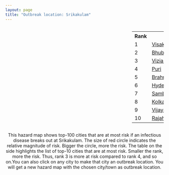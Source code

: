 ```yaml
---
layout: page
title: "Outbreak location: Srikakulam"
---
```

<div style="width: 100%; overflow: auto;">
<div style="width: 75%; float: left;">
<div id="mapid">
<script src="https://buda-magenta.github.io/hazard_map/load_map.js"></script>

<script>
var marker_outbreak = L.marker([18.320022, 83.916077],{"autoPan": true}).addTo(map); marker_outbreak.bindTooltip("Srikakulam").openTooltip();

var circle_1 = L.circle([17.723128, 83.301284], {"pane": "markerPane", "color": "red", "fill": true, "fillOpacity": 0.2, "fillRule": "evenodd", "lineCap": "round", "lineJoin": "round", "opacity": 1.0, "radius": 186716, "stroke": true, "weight": 3}).addTo(map);
circle_1.bindTooltip("Visakhapatnam<br>rank: 1<br>hazard index: 0.186717")
circle_1.bindPopup('<a href="https://buda-magenta.github.io/hazard_map/Visakhapatnam">Visakhapatnam</a>')

var circle_2 = L.circle([20.266777, 85.843559], {"pane": "markerPane", "color": "red", "fill": true, "fillOpacity": 0.2, "fillRule": "evenodd", "lineCap": "round", "lineJoin": "round", "opacity": 1.0, "radius": 56146, "stroke": true, "weight": 3}).addTo(map);
circle_2.bindTooltip("Bhubaneswar<br>rank: 2<br>hazard index: 0.056147")
circle_2.bindPopup('<a href="https://buda-magenta.github.io/hazard_map/Bhubaneswar">Bhubaneswar</a>')

var circle_3 = L.circle([18.112082, 83.405220], {"pane": "markerPane", "color": "red", "fill": true, "fillOpacity": 0.2, "fillRule": "evenodd", "lineCap": "round", "lineJoin": "round", "opacity": 1.0, "radius": 40264, "stroke": true, "weight": 3}).addTo(map);
circle_3.bindTooltip("Vizianagaram<br>rank: 3<br>hazard index: 0.040265")
circle_3.bindPopup('<a href="https://buda-magenta.github.io/hazard_map/Vizianagaram">Vizianagaram</a>')

var circle_4 = L.circle([19.807608, 85.825254], {"pane": "markerPane", "color": "red", "fill": true, "fillOpacity": 0.2, "fillRule": "evenodd", "lineCap": "round", "lineJoin": "round", "opacity": 1.0, "radius": 23108, "stroke": true, "weight": 3}).addTo(map);
circle_4.bindTooltip("Puri<br>rank: 4<br>hazard index: 0.023108")
circle_4.bindPopup('<a href="https://buda-magenta.github.io/hazard_map/Puri">Puri</a>')

var circle_5 = L.circle([19.309813, 84.797156], {"pane": "markerPane", "color": "red", "fill": true, "fillOpacity": 0.2, "fillRule": "evenodd", "lineCap": "round", "lineJoin": "round", "opacity": 1.0, "radius": 21580, "stroke": true, "weight": 3}).addTo(map);
circle_5.bindTooltip("Brahmapur<br>rank: 5<br>hazard index: 0.021581")
circle_5.bindPopup('<a href="https://buda-magenta.github.io/hazard_map/Brahmapur">Brahmapur</a>')

var circle_6 = L.circle([17.388786, 78.461065], {"pane": "markerPane", "color": "red", "fill": true, "fillOpacity": 0.2, "fillRule": "evenodd", "lineCap": "round", "lineJoin": "round", "opacity": 1.0, "radius": 8134, "stroke": true, "weight": 3}).addTo(map);
circle_6.bindTooltip("Hyderabad<br>rank: 6<br>hazard index: 0.008134")
circle_6.bindPopup('<a href="https://buda-magenta.github.io/hazard_map/Hyderabad">Hyderabad</a>')

var circle_7 = L.circle([21.400000, 83.883333], {"pane": "markerPane", "color": "red", "fill": true, "fillOpacity": 0.2, "fillRule": "evenodd", "lineCap": "round", "lineJoin": "round", "opacity": 1.0, "radius": 6945, "stroke": true, "weight": 3}).addTo(map);
circle_7.bindTooltip("Sambalpur<br>rank: 7<br>hazard index: 0.006946")
circle_7.bindPopup('<a href="https://buda-magenta.github.io/hazard_map/Sambalpur">Sambalpur</a>')

var circle_8 = L.circle([22.541418, 88.357691], {"pane": "markerPane", "color": "red", "fill": true, "fillOpacity": 0.2, "fillRule": "evenodd", "lineCap": "round", "lineJoin": "round", "opacity": 1.0, "radius": 5902, "stroke": true, "weight": 3}).addTo(map);
circle_8.bindTooltip("Kolkata<br>rank: 8<br>hazard index: 0.005903")
circle_8.bindPopup('<a href="https://buda-magenta.github.io/hazard_map/Kolkata">Kolkata</a>')

var circle_9 = L.circle([16.508759, 80.618510], {"pane": "markerPane", "color": "red", "fill": true, "fillOpacity": 0.2, "fillRule": "evenodd", "lineCap": "round", "lineJoin": "round", "opacity": 1.0, "radius": 5674, "stroke": true, "weight": 3}).addTo(map);
circle_9.bindTooltip("Vijayawada<br>rank: 9<br>hazard index: 0.005674")
circle_9.bindPopup('<a href="https://buda-magenta.github.io/hazard_map/Vijayawada">Vijayawada</a>')

var circle_10 = L.circle([17.005045, 81.780473], {"pane": "markerPane", "color": "red", "fill": true, "fillOpacity": 0.2, "fillRule": "evenodd", "lineCap": "round", "lineJoin": "round", "opacity": 1.0, "radius": 3848, "stroke": true, "weight": 3}).addTo(map);
circle_10.bindTooltip("Rajahmundry<br>rank: 10<br>hazard index: 0.003848")
circle_10.bindPopup('<a href="https://buda-magenta.github.io/hazard_map/Rajahmundry">Rajahmundry</a>')

var circle_11 = L.circle([19.087076, 82.023572], {"pane": "markerPane", "color": "red", "fill": true, "fillOpacity": 0.2, "fillRule": "evenodd", "lineCap": "round", "lineJoin": "round", "opacity": 1.0, "radius": 3841, "stroke": true, "weight": 3}).addTo(map);
circle_11.bindTooltip("Jagdalpur<br>rank: 11<br>hazard index: 0.003841")
circle_11.bindPopup('<a href="https://buda-magenta.github.io/hazard_map/Jagdalpur">Jagdalpur</a>')

var circle_12 = L.circle([21.237947, 81.633683], {"pane": "markerPane", "color": "red", "fill": true, "fillOpacity": 0.2, "fillRule": "evenodd", "lineCap": "round", "lineJoin": "round", "opacity": 1.0, "radius": 3484, "stroke": true, "weight": 3}).addTo(map);
circle_12.bindTooltip("Raipur<br>rank: 12<br>hazard index: 0.003485")
circle_12.bindPopup('<a href="https://buda-magenta.github.io/hazard_map/Raipur">Raipur</a>')

var circle_13 = L.circle([21.934900, 86.732400], {"pane": "markerPane", "color": "red", "fill": true, "fillOpacity": 0.2, "fillRule": "evenodd", "lineCap": "round", "lineJoin": "round", "opacity": 1.0, "radius": 3372, "stroke": true, "weight": 3}).addTo(map);
circle_13.bindTooltip("Baripada<br>rank: 13<br>hazard index: 0.003373")
circle_13.bindPopup('<a href="https://buda-magenta.github.io/hazard_map/Baripada">Baripada</a>')

var circle_14 = L.circle([20.468600, 85.879200], {"pane": "markerPane", "color": "red", "fill": true, "fillOpacity": 0.2, "fillRule": "evenodd", "lineCap": "round", "lineJoin": "round", "opacity": 1.0, "radius": 2886, "stroke": true, "weight": 3}).addTo(map);
circle_14.bindTooltip("Cuttack<br>rank: 14<br>hazard index: 0.002886")
circle_14.bindPopup('<a href="https://buda-magenta.github.io/hazard_map/Cuttack">Cuttack</a>')

var circle_15 = L.circle([23.021624, 72.579707], {"pane": "markerPane", "color": "red", "fill": true, "fillOpacity": 0.2, "fillRule": "evenodd", "lineCap": "round", "lineJoin": "round", "opacity": 1.0, "radius": 2765, "stroke": true, "weight": 3}).addTo(map);
circle_15.bindTooltip("Ahmedabad<br>rank: 15<br>hazard index: 0.002766")
circle_15.bindPopup('<a href="https://buda-magenta.github.io/hazard_map/Ahmedabad">Ahmedabad</a>')

var circle_16 = L.circle([16.943739, 82.235061], {"pane": "markerPane", "color": "red", "fill": true, "fillOpacity": 0.2, "fillRule": "evenodd", "lineCap": "round", "lineJoin": "round", "opacity": 1.0, "radius": 2461, "stroke": true, "weight": 3}).addTo(map);
circle_16.bindTooltip("Kakinada<br>rank: 16<br>hazard index: 0.002461")
circle_16.bindPopup('<a href="https://buda-magenta.github.io/hazard_map/Kakinada">Kakinada</a>')

var circle_17 = L.circle([28.651718, 77.221939], {"pane": "markerPane", "color": "red", "fill": true, "fillOpacity": 0.2, "fillRule": "evenodd", "lineCap": "round", "lineJoin": "round", "opacity": 1.0, "radius": 2350, "stroke": true, "weight": 3}).addTo(map);
circle_17.bindTooltip("Delhi<br>rank: 17<br>hazard index: 0.002351")
circle_17.bindPopup('<a href="https://buda-magenta.github.io/hazard_map/Delhi">Delhi</a>')

var circle_18 = L.circle([12.979120, 77.591300], {"pane": "markerPane", "color": "red", "fill": true, "fillOpacity": 0.2, "fillRule": "evenodd", "lineCap": "round", "lineJoin": "round", "opacity": 1.0, "radius": 2256, "stroke": true, "weight": 3}).addTo(map);
circle_18.bindTooltip("Bangalore<br>rank: 18<br>hazard index: 0.002257")
circle_18.bindPopup('<a href="https://buda-magenta.github.io/hazard_map/Bangalore">Bangalore</a>')

var circle_19 = L.circle([21.170200, 72.831100], {"pane": "markerPane", "color": "red", "fill": true, "fillOpacity": 0.2, "fillRule": "evenodd", "lineCap": "round", "lineJoin": "round", "opacity": 1.0, "radius": 2215, "stroke": true, "weight": 3}).addTo(map);
circle_19.bindTooltip("Surat<br>rank: 19<br>hazard index: 0.002215")
circle_19.bindPopup('<a href="https://buda-magenta.github.io/hazard_map/Surat">Surat</a>')

var circle_20 = L.circle([13.083694, 80.270186], {"pane": "markerPane", "color": "red", "fill": true, "fillOpacity": 0.2, "fillRule": "evenodd", "lineCap": "round", "lineJoin": "round", "opacity": 1.0, "radius": 1748, "stroke": true, "weight": 3}).addTo(map);
circle_20.bindTooltip("Chennai<br>rank: 20<br>hazard index: 0.001748")
circle_20.bindPopup('<a href="https://buda-magenta.github.io/hazard_map/Chennai">Chennai</a>')

var circle_21 = L.circle([19.075990, 72.877393], {"pane": "markerPane", "color": "red", "fill": true, "fillOpacity": 0.2, "fillRule": "evenodd", "lineCap": "round", "lineJoin": "round", "opacity": 1.0, "radius": 1375, "stroke": true, "weight": 3}).addTo(map);
circle_21.bindTooltip("Mumbai<br>rank: 21<br>hazard index: 0.001375")
circle_21.bindPopup('<a href="https://buda-magenta.github.io/hazard_map/Mumbai">Mumbai</a>')

var circle_22 = L.circle([16.291519, 80.454159], {"pane": "markerPane", "color": "red", "fill": true, "fillOpacity": 0.2, "fillRule": "evenodd", "lineCap": "round", "lineJoin": "round", "opacity": 1.0, "radius": 1129, "stroke": true, "weight": 3}).addTo(map);
circle_22.bindTooltip("Guntur<br>rank: 22<br>hazard index: 0.001129")
circle_22.bindPopup('<a href="https://buda-magenta.github.io/hazard_map/Guntur">Guntur</a>')

var circle_23 = L.circle([16.676135, 81.170868], {"pane": "markerPane", "color": "red", "fill": true, "fillOpacity": 0.2, "fillRule": "evenodd", "lineCap": "round", "lineJoin": "round", "opacity": 1.0, "radius": 1038, "stroke": true, "weight": 3}).addTo(map);
circle_23.bindTooltip("Eluru<br>rank: 23<br>hazard index: 0.001038")
circle_23.bindPopup('<a href="https://buda-magenta.github.io/hazard_map/Eluru">Eluru</a>')

var circle_24 = L.circle([21.200996, 81.335426], {"pane": "markerPane", "color": "red", "fill": true, "fillOpacity": 0.2, "fillRule": "evenodd", "lineCap": "round", "lineJoin": "round", "opacity": 1.0, "radius": 830, "stroke": true, "weight": 3}).addTo(map);
circle_24.bindTooltip("Bhilai Nagar<br>rank: 24<br>hazard index: 0.000830")
circle_24.bindPopup('<a href="https://buda-magenta.github.io/hazard_map/Bhilai_Nagar">Bhilai Nagar</a>')

var circle_25 = L.circle([22.297314, 73.194257], {"pane": "markerPane", "color": "red", "fill": true, "fillOpacity": 0.2, "fillRule": "evenodd", "lineCap": "round", "lineJoin": "round", "opacity": 1.0, "radius": 827, "stroke": true, "weight": 3}).addTo(map);
circle_25.bindTooltip("Vadodara<br>rank: 25<br>hazard index: 0.000828")
circle_25.bindPopup('<a href="https://buda-magenta.github.io/hazard_map/Vadodara">Vadodara</a>')

var circle_26 = L.circle([25.531031, 78.652689], {"pane": "markerPane", "color": "red", "fill": true, "fillOpacity": 0.2, "fillRule": "evenodd", "lineCap": "round", "lineJoin": "round", "opacity": 1.0, "radius": 676, "stroke": true, "weight": 3}).addTo(map);
circle_26.bindTooltip("Jhansi<br>rank: 26<br>hazard index: 0.000677")
circle_26.bindPopup('<a href="https://buda-magenta.github.io/hazard_map/Jhansi">Jhansi</a>')

var circle_27 = L.circle([22.214285, 84.872437], {"pane": "markerPane", "color": "red", "fill": true, "fillOpacity": 0.2, "fillRule": "evenodd", "lineCap": "round", "lineJoin": "round", "opacity": 1.0, "radius": 594, "stroke": true, "weight": 3}).addTo(map);
circle_27.bindTooltip("Raurkela<br>rank: 27<br>hazard index: 0.000595")
circle_27.bindPopup('<a href="https://buda-magenta.github.io/hazard_map/Raurkela">Raurkela</a>')

var circle_28 = L.circle([14.449372, 79.987376], {"pane": "markerPane", "color": "red", "fill": true, "fillOpacity": 0.2, "fillRule": "evenodd", "lineCap": "round", "lineJoin": "round", "opacity": 1.0, "radius": 554, "stroke": true, "weight": 3}).addTo(map);
circle_28.bindTooltip("Nellore<br>rank: 28<br>hazard index: 0.000554")
circle_28.bindPopup('<a href="https://buda-magenta.github.io/hazard_map/Nellore">Nellore</a>')

var circle_29 = L.circle([16.876586, 81.545145], {"pane": "markerPane", "color": "red", "fill": true, "fillOpacity": 0.2, "fillRule": "evenodd", "lineCap": "round", "lineJoin": "round", "opacity": 1.0, "radius": 469, "stroke": true, "weight": 3}).addTo(map);
circle_29.bindTooltip("Tadepalligudem<br>rank: 29<br>hazard index: 0.000469")
circle_29.bindPopup('<a href="https://buda-magenta.github.io/hazard_map/Tadepalligudem">Tadepalligudem</a>')

var circle_30 = L.circle([25.133173, 86.525040], {"pane": "markerPane", "color": "red", "fill": true, "fillOpacity": 0.2, "fillRule": "evenodd", "lineCap": "round", "lineJoin": "round", "opacity": 1.0, "radius": 426, "stroke": true, "weight": 3}).addTo(map);
circle_30.bindTooltip("Kharagpur<br>rank: 30<br>hazard index: 0.000426")
circle_30.bindPopup('<a href="https://buda-magenta.github.io/hazard_map/Kharagpur">Kharagpur</a>')

var circle_31 = L.circle([21.500000, 86.750000], {"pane": "markerPane", "color": "red", "fill": true, "fillOpacity": 0.2, "fillRule": "evenodd", "lineCap": "round", "lineJoin": "round", "opacity": 1.0, "radius": 414, "stroke": true, "weight": 3}).addTo(map);
circle_31.bindTooltip("Baleshwar<br>rank: 31<br>hazard index: 0.000415")
circle_31.bindPopup('<a href="https://buda-magenta.github.io/hazard_map/Baleshwar">Baleshwar</a>')

var circle_32 = L.circle([17.980609, 79.598212], {"pane": "markerPane", "color": "red", "fill": true, "fillOpacity": 0.2, "fillRule": "evenodd", "lineCap": "round", "lineJoin": "round", "opacity": 1.0, "radius": 372, "stroke": true, "weight": 3}).addTo(map);
circle_32.bindTooltip("Warangal<br>rank: 32<br>hazard index: 0.000372")
circle_32.bindPopup('<a href="https://buda-magenta.github.io/hazard_map/Warangal">Warangal</a>')

var circle_33 = L.circle([21.199035, 81.397955], {"pane": "markerPane", "color": "red", "fill": true, "fillOpacity": 0.2, "fillRule": "evenodd", "lineCap": "round", "lineJoin": "round", "opacity": 1.0, "radius": 371, "stroke": true, "weight": 3}).addTo(map);
circle_33.bindTooltip("Durg<br>rank: 33<br>hazard index: 0.000371")
circle_33.bindPopup('<a href="https://buda-magenta.github.io/hazard_map/Durg">Durg</a>')

var circle_34 = L.circle([26.180598, 91.753943], {"pane": "markerPane", "color": "red", "fill": true, "fillOpacity": 0.2, "fillRule": "evenodd", "lineCap": "round", "lineJoin": "round", "opacity": 1.0, "radius": 359, "stroke": true, "weight": 3}).addTo(map);
circle_34.bindTooltip("Guwahati<br>rank: 34<br>hazard index: 0.000359")
circle_34.bindPopup('<a href="https://buda-magenta.github.io/hazard_map/Guwahati">Guwahati</a>')

var circle_35 = L.circle([23.795281, 86.430964], {"pane": "markerPane", "color": "red", "fill": true, "fillOpacity": 0.2, "fillRule": "evenodd", "lineCap": "round", "lineJoin": "round", "opacity": 1.0, "radius": 336, "stroke": true, "weight": 3}).addTo(map);
circle_35.bindTooltip("Dhanbad<br>rank: 35<br>hazard index: 0.000337")
circle_35.bindPopup('<a href="https://buda-magenta.github.io/hazard_map/Dhanbad">Dhanbad</a>')

var circle_36 = L.circle([16.432998, 80.993715], {"pane": "markerPane", "color": "red", "fill": true, "fillOpacity": 0.2, "fillRule": "evenodd", "lineCap": "round", "lineJoin": "round", "opacity": 1.0, "radius": 320, "stroke": true, "weight": 3}).addTo(map);
circle_36.bindTooltip("Gudivada<br>rank: 36<br>hazard index: 0.000321")
circle_36.bindPopup('<a href="https://buda-magenta.github.io/hazard_map/Gudivada">Gudivada</a>')

var circle_37 = L.circle([11.001812, 76.962843], {"pane": "markerPane", "color": "red", "fill": true, "fillOpacity": 0.2, "fillRule": "evenodd", "lineCap": "round", "lineJoin": "round", "opacity": 1.0, "radius": 316, "stroke": true, "weight": 3}).addTo(map);
circle_37.bindTooltip("Coimbatore<br>rank: 37<br>hazard index: 0.000317")
circle_37.bindPopup('<a href="https://buda-magenta.github.io/hazard_map/Coimbatore">Coimbatore</a>')

var circle_38 = L.circle([23.370035, 85.325013], {"pane": "markerPane", "color": "red", "fill": true, "fillOpacity": 0.2, "fillRule": "evenodd", "lineCap": "round", "lineJoin": "round", "opacity": 1.0, "radius": 311, "stroke": true, "weight": 3}).addTo(map);
circle_38.bindTooltip("Ranchi<br>rank: 38<br>hazard index: 0.000311")
circle_38.bindPopup('<a href="https://buda-magenta.github.io/hazard_map/Ranchi">Ranchi</a>')

var circle_39 = L.circle([21.063329, 86.505373], {"pane": "markerPane", "color": "red", "fill": true, "fillOpacity": 0.2, "fillRule": "evenodd", "lineCap": "round", "lineJoin": "round", "opacity": 1.0, "radius": 311, "stroke": true, "weight": 3}).addTo(map);
circle_39.bindTooltip("Bhadrak<br>rank: 39<br>hazard index: 0.000311")
circle_39.bindPopup('<a href="https://buda-magenta.github.io/hazard_map/Bhadrak">Bhadrak</a>')

var circle_40 = L.circle([22.383333, 82.133333], {"pane": "markerPane", "color": "red", "fill": true, "fillOpacity": 0.2, "fillRule": "evenodd", "lineCap": "round", "lineJoin": "round", "opacity": 1.0, "radius": 302, "stroke": true, "weight": 3}).addTo(map);
circle_40.bindTooltip("Bilaspur<br>rank: 40<br>hazard index: 0.000302")
circle_40.bindPopup('<a href="https://buda-magenta.github.io/hazard_map/Bilaspur">Bilaspur</a>')

var circle_41 = L.circle([13.631637, 79.423171], {"pane": "markerPane", "color": "red", "fill": true, "fillOpacity": 0.2, "fillRule": "evenodd", "lineCap": "round", "lineJoin": "round", "opacity": 1.0, "radius": 276, "stroke": true, "weight": 3}).addTo(map);
circle_41.bindTooltip("Tirupati<br>rank: 41<br>hazard index: 0.000277")
circle_41.bindPopup('<a href="https://buda-magenta.github.io/hazard_map/Tirupati">Tirupati</a>')

var circle_42 = L.circle([22.519770, 82.629515], {"pane": "markerPane", "color": "red", "fill": true, "fillOpacity": 0.2, "fillRule": "evenodd", "lineCap": "round", "lineJoin": "round", "opacity": 1.0, "radius": 266, "stroke": true, "weight": 3}).addTo(map);
circle_42.bindTooltip("Korba<br>rank: 42<br>hazard index: 0.000266")
circle_42.bindPopup('<a href="https://buda-magenta.github.io/hazard_map/Korba">Korba</a>')

var circle_43 = L.circle([25.609324, 85.123525], {"pane": "markerPane", "color": "red", "fill": true, "fillOpacity": 0.2, "fillRule": "evenodd", "lineCap": "round", "lineJoin": "round", "opacity": 1.0, "radius": 265, "stroke": true, "weight": 3}).addTo(map);
circle_43.bindTooltip("Patna<br>rank: 43<br>hazard index: 0.000265")
circle_43.bindPopup('<a href="https://buda-magenta.github.io/hazard_map/Patna">Patna</a>')

var circle_44 = L.circle([11.664300, 78.146000], {"pane": "markerPane", "color": "red", "fill": true, "fillOpacity": 0.2, "fillRule": "evenodd", "lineCap": "round", "lineJoin": "round", "opacity": 1.0, "radius": 247, "stroke": true, "weight": 3}).addTo(map);
circle_44.bindTooltip("Salem<br>rank: 44<br>hazard index: 0.000248")
circle_44.bindPopup('<a href="https://buda-magenta.github.io/hazard_map/Salem">Salem</a>')

var circle_45 = L.circle([16.181939, 81.135130], {"pane": "markerPane", "color": "red", "fill": true, "fillOpacity": 0.2, "fillRule": "evenodd", "lineCap": "round", "lineJoin": "round", "opacity": 1.0, "radius": 238, "stroke": true, "weight": 3}).addTo(map);
circle_45.bindTooltip("Machilipatnam<br>rank: 45<br>hazard index: 0.000238")
circle_45.bindPopup('<a href="https://buda-magenta.github.io/hazard_map/Machilipatnam">Machilipatnam</a>')

var circle_46 = L.circle([21.149813, 79.082056], {"pane": "markerPane", "color": "red", "fill": true, "fillOpacity": 0.2, "fillRule": "evenodd", "lineCap": "round", "lineJoin": "round", "opacity": 1.0, "radius": 236, "stroke": true, "weight": 3}).addTo(map);
circle_46.bindTooltip("Nagpur<br>rank: 46<br>hazard index: 0.000236")
circle_46.bindPopup('<a href="https://buda-magenta.github.io/hazard_map/Nagpur">Nagpur</a>')

var circle_47 = L.circle([15.507555, 80.060800], {"pane": "markerPane", "color": "red", "fill": true, "fillOpacity": 0.2, "fillRule": "evenodd", "lineCap": "round", "lineJoin": "round", "opacity": 1.0, "radius": 233, "stroke": true, "weight": 3}).addTo(map);
circle_47.bindTooltip("Ongole<br>rank: 47<br>hazard index: 0.000233")
circle_47.bindPopup('<a href="https://buda-magenta.github.io/hazard_map/Ongole">Ongole</a>')

var circle_48 = L.circle([20.843512, 75.525927], {"pane": "markerPane", "color": "red", "fill": true, "fillOpacity": 0.2, "fillRule": "evenodd", "lineCap": "round", "lineJoin": "round", "opacity": 1.0, "radius": 228, "stroke": true, "weight": 3}).addTo(map);
circle_48.bindTooltip("Jalgaon<br>rank: 48<br>hazard index: 0.000229")
circle_48.bindPopup('<a href="https://buda-magenta.github.io/hazard_map/Jalgaon">Jalgaon</a>')

var circle_49 = L.circle([16.542769, 81.527344], {"pane": "markerPane", "color": "red", "fill": true, "fillOpacity": 0.2, "fillRule": "evenodd", "lineCap": "round", "lineJoin": "round", "opacity": 1.0, "radius": 222, "stroke": true, "weight": 3}).addTo(map);
circle_49.bindTooltip("Bhimavaram<br>rank: 49<br>hazard index: 0.000222")
circle_49.bindPopup('<a href="https://buda-magenta.github.io/hazard_map/Bhimavaram">Bhimavaram</a>')

var circle_50 = L.circle([26.460914, 80.321759], {"pane": "markerPane", "color": "red", "fill": true, "fillOpacity": 0.2, "fillRule": "evenodd", "lineCap": "round", "lineJoin": "round", "opacity": 1.0, "radius": 207, "stroke": true, "weight": 3}).addTo(map);
circle_50.bindTooltip("Kanpur<br>rank: 50<br>hazard index: 0.000207")
circle_50.bindPopup('<a href="https://buda-magenta.github.io/hazard_map/Kanpur">Kanpur</a>')

var circle_51 = L.circle([18.521428, 73.854454], {"pane": "markerPane", "color": "red", "fill": true, "fillOpacity": 0.2, "fillRule": "evenodd", "lineCap": "round", "lineJoin": "round", "opacity": 1.0, "radius": 199, "stroke": true, "weight": 3}).addTo(map);
circle_51.bindTooltip("Pune<br>rank: 51<br>hazard index: 0.000199")
circle_51.bindPopup('<a href="https://buda-magenta.github.io/hazard_map/Pune">Pune</a>')

var circle_52 = L.circle([26.716413, 88.430992], {"pane": "markerPane", "color": "red", "fill": true, "fillOpacity": 0.2, "fillRule": "evenodd", "lineCap": "round", "lineJoin": "round", "opacity": 1.0, "radius": 190, "stroke": true, "weight": 3}).addTo(map);
circle_52.bindTooltip("Siliguri<br>rank: 52<br>hazard index: 0.000190")
circle_52.bindPopup('<a href="https://buda-magenta.github.io/hazard_map/Siliguri">Siliguri</a>')

var circle_53 = L.circle([27.175255, 78.009816], {"pane": "markerPane", "color": "red", "fill": true, "fillOpacity": 0.2, "fillRule": "evenodd", "lineCap": "round", "lineJoin": "round", "opacity": 1.0, "radius": 178, "stroke": true, "weight": 3}).addTo(map);
circle_53.bindTooltip("Agra<br>rank: 53<br>hazard index: 0.000179")
circle_53.bindPopup('<a href="https://buda-magenta.github.io/hazard_map/Agra">Agra</a>')

var circle_54 = L.circle([22.591260, 88.390964], {"pane": "markerPane", "color": "red", "fill": true, "fillOpacity": 0.2, "fillRule": "evenodd", "lineCap": "round", "lineJoin": "round", "opacity": 1.0, "radius": 172, "stroke": true, "weight": 3}).addTo(map);
circle_54.bindTooltip("Bidhan Nagar<br>rank: 54<br>hazard index: 0.000173")
circle_54.bindPopup('<a href="https://buda-magenta.github.io/hazard_map/Bidhan_Nagar">Bidhan Nagar</a>')

var circle_55 = L.circle([22.500000, 83.500000], {"pane": "markerPane", "color": "red", "fill": true, "fillOpacity": 0.2, "fillRule": "evenodd", "lineCap": "round", "lineJoin": "round", "opacity": 1.0, "radius": 172, "stroke": true, "weight": 3}).addTo(map);
circle_55.bindTooltip("Raigarh<br>rank: 55<br>hazard index: 0.000173")
circle_55.bindPopup('<a href="https://buda-magenta.github.io/hazard_map/Raigarh">Raigarh</a>')

var circle_56 = L.circle([23.258486, 77.401989], {"pane": "markerPane", "color": "red", "fill": true, "fillOpacity": 0.2, "fillRule": "evenodd", "lineCap": "round", "lineJoin": "round", "opacity": 1.0, "radius": 164, "stroke": true, "weight": 3}).addTo(map);
circle_56.bindTooltip("Bhopal<br>rank: 56<br>hazard index: 0.000165")
circle_56.bindPopup('<a href="https://buda-magenta.github.io/hazard_map/Bhopal">Bhopal</a>')

var circle_57 = L.circle([16.237773, 80.646422], {"pane": "markerPane", "color": "red", "fill": true, "fillOpacity": 0.2, "fillRule": "evenodd", "lineCap": "round", "lineJoin": "round", "opacity": 1.0, "radius": 157, "stroke": true, "weight": 3}).addTo(map);
circle_57.bindTooltip("Tenali<br>rank: 57<br>hazard index: 0.000158")
circle_57.bindPopup('<a href="https://buda-magenta.github.io/hazard_map/Tenali">Tenali</a>')

var circle_58 = L.circle([18.793568, 80.815939], {"pane": "markerPane", "color": "red", "fill": true, "fillOpacity": 0.2, "fillRule": "evenodd", "lineCap": "round", "lineJoin": "round", "opacity": 1.0, "radius": 156, "stroke": true, "weight": 3}).addTo(map);
circle_58.bindTooltip("Bijapur<br>rank: 58<br>hazard index: 0.000156")
circle_58.bindPopup('<a href="https://buda-magenta.github.io/hazard_map/Bijapur">Bijapur</a>')

var circle_59 = L.circle([20.030976, 79.358139], {"pane": "markerPane", "color": "red", "fill": true, "fillOpacity": 0.2, "fillRule": "evenodd", "lineCap": "round", "lineJoin": "round", "opacity": 1.0, "radius": 155, "stroke": true, "weight": 3}).addTo(map);
circle_59.bindTooltip("Chandrapur<br>rank: 59<br>hazard index: 0.000155")
circle_59.bindPopup('<a href="https://buda-magenta.github.io/hazard_map/Chandrapur">Chandrapur</a>')

var circle_60 = L.circle([14.475294, 78.821686], {"pane": "markerPane", "color": "red", "fill": true, "fillOpacity": 0.2, "fillRule": "evenodd", "lineCap": "round", "lineJoin": "round", "opacity": 1.0, "radius": 145, "stroke": true, "weight": 3}).addTo(map);
circle_60.bindTooltip("Kadapa<br>rank: 60<br>hazard index: 0.000146")
circle_60.bindPopup('<a href="https://buda-magenta.github.io/hazard_map/Kadapa">Kadapa</a>')

var circle_61 = L.circle([22.801519, 86.202958], {"pane": "markerPane", "color": "red", "fill": true, "fillOpacity": 0.2, "fillRule": "evenodd", "lineCap": "round", "lineJoin": "round", "opacity": 1.0, "radius": 137, "stroke": true, "weight": 3}).addTo(map);
circle_61.bindTooltip("Jamshedpur<br>rank: 61<br>hazard index: 0.000137")
circle_61.bindPopup('<a href="https://buda-magenta.github.io/hazard_map/Jamshedpur">Jamshedpur</a>')

var circle_62 = L.circle([26.055318, 82.993139], {"pane": "markerPane", "color": "red", "fill": true, "fillOpacity": 0.2, "fillRule": "evenodd", "lineCap": "round", "lineJoin": "round", "opacity": 1.0, "radius": 136, "stroke": true, "weight": 3}).addTo(map);
circle_62.bindTooltip("Nizamabad<br>rank: 62<br>hazard index: 0.000136")
circle_62.bindPopup('<a href="https://buda-magenta.github.io/hazard_map/Nizamabad">Nizamabad</a>')

var circle_63 = L.circle([8.576971, 77.050125], {"pane": "markerPane", "color": "red", "fill": true, "fillOpacity": 0.2, "fillRule": "evenodd", "lineCap": "round", "lineJoin": "round", "opacity": 1.0, "radius": 127, "stroke": true, "weight": 3}).addTo(map);
circle_63.bindTooltip("Thiruvananthapuram<br>rank: 63<br>hazard index: 0.000127")
circle_63.bindPopup('<a href="https://buda-magenta.github.io/hazard_map/Thiruvananthapuram">Thiruvananthapuram</a>')

var circle_64 = L.circle([23.699128, 85.991069], {"pane": "markerPane", "color": "red", "fill": true, "fillOpacity": 0.2, "fillRule": "evenodd", "lineCap": "round", "lineJoin": "round", "opacity": 1.0, "radius": 120, "stroke": true, "weight": 3}).addTo(map);
circle_64.bindTooltip("Bokaro<br>rank: 64<br>hazard index: 0.000120")
circle_64.bindPopup('<a href="https://buda-magenta.github.io/hazard_map/Bokaro">Bokaro</a>')

var circle_65 = L.circle([26.203725, 78.157363], {"pane": "markerPane", "color": "red", "fill": true, "fillOpacity": 0.2, "fillRule": "evenodd", "lineCap": "round", "lineJoin": "round", "opacity": 1.0, "radius": 119, "stroke": true, "weight": 3}).addTo(map);
circle_65.bindTooltip("Gwalior<br>rank: 65<br>hazard index: 0.000120")
circle_65.bindPopup('<a href="https://buda-magenta.github.io/hazard_map/Gwalior">Gwalior</a>')

var circle_66 = L.circle([23.250000, 87.750000], {"pane": "markerPane", "color": "red", "fill": true, "fillOpacity": 0.2, "fillRule": "evenodd", "lineCap": "round", "lineJoin": "round", "opacity": 1.0, "radius": 119, "stroke": true, "weight": 3}).addTo(map);
circle_66.bindTooltip("Barddhaman<br>rank: 66<br>hazard index: 0.000119")
circle_66.bindPopup('<a href="https://buda-magenta.github.io/hazard_map/Barddhaman">Barddhaman</a>')

var circle_67 = L.circle([16.743454, 77.992319], {"pane": "markerPane", "color": "red", "fill": true, "fillOpacity": 0.2, "fillRule": "evenodd", "lineCap": "round", "lineJoin": "round", "opacity": 1.0, "radius": 114, "stroke": true, "weight": 3}).addTo(map);
circle_67.bindTooltip("Mahbubnagar<br>rank: 67<br>hazard index: 0.000114")
circle_67.bindPopup('<a href="https://buda-magenta.github.io/hazard_map/Mahbubnagar">Mahbubnagar</a>')

var circle_68 = L.circle([18.761516, 79.478785], {"pane": "markerPane", "color": "red", "fill": true, "fillOpacity": 0.2, "fillRule": "evenodd", "lineCap": "round", "lineJoin": "round", "opacity": 1.0, "radius": 111, "stroke": true, "weight": 3}).addTo(map);
circle_68.bindTooltip("Ramagundam<br>rank: 68<br>hazard index: 0.000111")
circle_68.bindPopup('<a href="https://buda-magenta.github.io/hazard_map/Ramagundam">Ramagundam</a>')

var circle_69 = L.circle([23.687130, 86.974659], {"pane": "markerPane", "color": "red", "fill": true, "fillOpacity": 0.2, "fillRule": "evenodd", "lineCap": "round", "lineJoin": "round", "opacity": 1.0, "radius": 110, "stroke": true, "weight": 3}).addTo(map);
circle_69.bindTooltip("Asansol<br>rank: 69<br>hazard index: 0.000111")
circle_69.bindPopup('<a href="https://buda-magenta.github.io/hazard_map/Asansol">Asansol</a>')

var circle_70 = L.circle([11.101781, 77.345192], {"pane": "markerPane", "color": "red", "fill": true, "fillOpacity": 0.2, "fillRule": "evenodd", "lineCap": "round", "lineJoin": "round", "opacity": 1.0, "radius": 109, "stroke": true, "weight": 3}).addTo(map);
circle_70.bindTooltip("Tiruppur<br>rank: 70<br>hazard index: 0.000110")
circle_70.bindPopup('<a href="https://buda-magenta.github.io/hazard_map/Tiruppur">Tiruppur</a>')

var circle_71 = L.circle([15.830925, 78.042537], {"pane": "markerPane", "color": "red", "fill": true, "fillOpacity": 0.2, "fillRule": "evenodd", "lineCap": "round", "lineJoin": "round", "opacity": 1.0, "radius": 108, "stroke": true, "weight": 3}).addTo(map);
circle_71.bindTooltip("Kurnool<br>rank: 71<br>hazard index: 0.000108")
circle_71.bindPopup('<a href="https://buda-magenta.github.io/hazard_map/Kurnool">Kurnool</a>')

var circle_72 = L.circle([17.500000, 80.333333], {"pane": "markerPane", "color": "red", "fill": true, "fillOpacity": 0.2, "fillRule": "evenodd", "lineCap": "round", "lineJoin": "round", "opacity": 1.0, "radius": 107, "stroke": true, "weight": 3}).addTo(map);
circle_72.bindTooltip("Khammam<br>rank: 72<br>hazard index: 0.000108")
circle_72.bindPopup('<a href="https://buda-magenta.github.io/hazard_map/Khammam">Khammam</a>')

var circle_73 = L.circle([22.305199, 70.802833], {"pane": "markerPane", "color": "red", "fill": true, "fillOpacity": 0.2, "fillRule": "evenodd", "lineCap": "round", "lineJoin": "round", "opacity": 1.0, "radius": 106, "stroke": true, "weight": 3}).addTo(map);
circle_73.bindTooltip("Rajkot<br>rank: 73<br>hazard index: 0.000106")
circle_73.bindPopup('<a href="https://buda-magenta.github.io/hazard_map/Rajkot">Rajkot</a>')

var circle_74 = L.circle([12.305183, 76.655361], {"pane": "markerPane", "color": "red", "fill": true, "fillOpacity": 0.2, "fillRule": "evenodd", "lineCap": "round", "lineJoin": "round", "opacity": 1.0, "radius": 106, "stroke": true, "weight": 3}).addTo(map);
circle_74.bindTooltip("Mysore<br>rank: 74<br>hazard index: 0.000106")
circle_74.bindPopup('<a href="https://buda-magenta.github.io/hazard_map/Mysore">Mysore</a>')

var circle_75 = L.circle([15.351838, 75.137985], {"pane": "markerPane", "color": "red", "fill": true, "fillOpacity": 0.2, "fillRule": "evenodd", "lineCap": "round", "lineJoin": "round", "opacity": 1.0, "radius": 101, "stroke": true, "weight": 3}).addTo(map);
circle_75.bindTooltip("Hubli<br>rank: 75<br>hazard index: 0.000102")
circle_75.bindPopup('<a href="https://buda-magenta.github.io/hazard_map/Hubli">Hubli</a>')

var circle_76 = L.circle([20.993276, 75.839983], {"pane": "markerPane", "color": "red", "fill": true, "fillOpacity": 0.2, "fillRule": "evenodd", "lineCap": "round", "lineJoin": "round", "opacity": 1.0, "radius": 93, "stroke": true, "weight": 3}).addTo(map);
circle_76.bindTooltip("Bhusawal<br>rank: 76<br>hazard index: 0.000093")
circle_76.bindPopup('<a href="https://buda-magenta.github.io/hazard_map/Bhusawal">Bhusawal</a>')

var circle_77 = L.circle([10.525626, 76.213254], {"pane": "markerPane", "color": "red", "fill": true, "fillOpacity": 0.2, "fillRule": "evenodd", "lineCap": "round", "lineJoin": "round", "opacity": 1.0, "radius": 90, "stroke": true, "weight": 3}).addTo(map);
circle_77.bindTooltip("Thrissur<br>rank: 77<br>hazard index: 0.000090")
circle_77.bindPopup('<a href="https://buda-magenta.github.io/hazard_map/Thrissur">Thrissur</a>')

var circle_78 = L.circle([22.472223, 88.093845], {"pane": "markerPane", "color": "red", "fill": true, "fillOpacity": 0.2, "fillRule": "evenodd", "lineCap": "round", "lineJoin": "round", "opacity": 1.0, "radius": 86, "stroke": true, "weight": 3}).addTo(map);
circle_78.bindTooltip("Uluberia<br>rank: 78<br>hazard index: 0.000086")
circle_78.bindPopup('<a href="https://buda-magenta.github.io/hazard_map/Uluberia">Uluberia</a>')

var circle_79 = L.circle([24.965712, 88.127778], {"pane": "markerPane", "color": "red", "fill": true, "fillOpacity": 0.2, "fillRule": "evenodd", "lineCap": "round", "lineJoin": "round", "opacity": 1.0, "radius": 85, "stroke": true, "weight": 3}).addTo(map);
circle_79.bindTooltip("English Bazar<br>rank: 79<br>hazard index: 0.000085")
circle_79.bindPopup('<a href="https://buda-magenta.github.io/hazard_map/English_Bazar">English Bazar</a>')

var circle_80 = L.circle([21.750000, 73.000000], {"pane": "markerPane", "color": "red", "fill": true, "fillOpacity": 0.2, "fillRule": "evenodd", "lineCap": "round", "lineJoin": "round", "opacity": 1.0, "radius": 82, "stroke": true, "weight": 3}).addTo(map);
circle_80.bindTooltip("Bharuch<br>rank: 80<br>hazard index: 0.000083")
circle_80.bindPopup('<a href="https://buda-magenta.github.io/hazard_map/Bharuch">Bharuch</a>')

var circle_81 = L.circle([16.094950, 80.165878], {"pane": "markerPane", "color": "red", "fill": true, "fillOpacity": 0.2, "fillRule": "evenodd", "lineCap": "round", "lineJoin": "round", "opacity": 1.0, "radius": 81, "stroke": true, "weight": 3}).addTo(map);
circle_81.bindTooltip("Chilakaluripet<br>rank: 81<br>hazard index: 0.000081")
circle_81.bindPopup('<a href="https://buda-magenta.github.io/hazard_map/Chilakaluripet">Chilakaluripet</a>')

var circle_82 = L.circle([17.910400, 77.519900], {"pane": "markerPane", "color": "red", "fill": true, "fillOpacity": 0.2, "fillRule": "evenodd", "lineCap": "round", "lineJoin": "round", "opacity": 1.0, "radius": 81, "stroke": true, "weight": 3}).addTo(map);
circle_82.bindTooltip("Bidar<br>rank: 82<br>hazard index: 0.000081")
circle_82.bindPopup('<a href="https://buda-magenta.github.io/hazard_map/Bidar">Bidar</a>')

var circle_83 = L.circle([26.915458, 75.818982], {"pane": "markerPane", "color": "red", "fill": true, "fillOpacity": 0.2, "fillRule": "evenodd", "lineCap": "round", "lineJoin": "round", "opacity": 1.0, "radius": 79, "stroke": true, "weight": 3}).addTo(map);
circle_83.bindTooltip("Jaipur<br>rank: 83<br>hazard index: 0.000079")
circle_83.bindPopup('<a href="https://buda-magenta.github.io/hazard_map/Jaipur">Jaipur</a>')

var circle_84 = L.circle([19.194329, 72.970178], {"pane": "markerPane", "color": "red", "fill": true, "fillOpacity": 0.2, "fillRule": "evenodd", "lineCap": "round", "lineJoin": "round", "opacity": 1.0, "radius": 76, "stroke": true, "weight": 3}).addTo(map);
circle_84.bindTooltip("Thane<br>rank: 84<br>hazard index: 0.000077")
circle_84.bindPopup('<a href="https://buda-magenta.github.io/hazard_map/Thane">Thane</a>')

var circle_85 = L.circle([17.166667, 77.083333], {"pane": "markerPane", "color": "red", "fill": true, "fillOpacity": 0.2, "fillRule": "evenodd", "lineCap": "round", "lineJoin": "round", "opacity": 1.0, "radius": 75, "stroke": true, "weight": 3}).addTo(map);
circle_85.bindTooltip("Gulbarga<br>rank: 85<br>hazard index: 0.000076")
circle_85.bindPopup('<a href="https://buda-magenta.github.io/hazard_map/Gulbarga">Gulbarga</a>')

var circle_86 = L.circle([25.438130, 81.833800], {"pane": "markerPane", "color": "red", "fill": true, "fillOpacity": 0.2, "fillRule": "evenodd", "lineCap": "round", "lineJoin": "round", "opacity": 1.0, "radius": 74, "stroke": true, "weight": 3}).addTo(map);
circle_86.bindTooltip("Allahabad<br>rank: 86<br>hazard index: 0.000075")
circle_86.bindPopup('<a href="https://buda-magenta.github.io/hazard_map/Allahabad">Allahabad</a>')

var circle_87 = L.circle([11.664535, 92.739045], {"pane": "markerPane", "color": "red", "fill": true, "fillOpacity": 0.2, "fillRule": "evenodd", "lineCap": "round", "lineJoin": "round", "opacity": 1.0, "radius": 71, "stroke": true, "weight": 3}).addTo(map);
circle_87.bindTooltip("Port Blair<br>rank: 87<br>hazard index: 0.000071")
circle_87.bindPopup('<a href="https://buda-magenta.github.io/hazard_map/Port_Blair">Port Blair</a>')

var circle_88 = L.circle([19.169335, 77.311013], {"pane": "markerPane", "color": "red", "fill": true, "fillOpacity": 0.2, "fillRule": "evenodd", "lineCap": "round", "lineJoin": "round", "opacity": 1.0, "radius": 69, "stroke": true, "weight": 3}).addTo(map);
circle_88.bindTooltip("Nanded Waghala<br>rank: 88<br>hazard index: 0.000069")
circle_88.bindPopup('<a href="https://buda-magenta.github.io/hazard_map/Nanded_Waghala">Nanded Waghala</a>')

var circle_89 = L.circle([22.890183, 88.426939], {"pane": "markerPane", "color": "red", "fill": true, "fillOpacity": 0.2, "fillRule": "evenodd", "lineCap": "round", "lineJoin": "round", "opacity": 1.0, "radius": 67, "stroke": true, "weight": 3}).addTo(map);
circle_89.bindTooltip("Naihati<br>rank: 89<br>hazard index: 0.000067")
circle_89.bindPopup('<a href="https://buda-magenta.github.io/hazard_map/Naihati">Naihati</a>')

var circle_90 = L.circle([23.535048, 87.338043], {"pane": "markerPane", "color": "red", "fill": true, "fillOpacity": 0.2, "fillRule": "evenodd", "lineCap": "round", "lineJoin": "round", "opacity": 1.0, "radius": 60, "stroke": true, "weight": 3}).addTo(map);
circle_90.bindTooltip("Durgapur<br>rank: 90<br>hazard index: 0.000061")
circle_90.bindPopup('<a href="https://buda-magenta.github.io/hazard_map/Durgapur">Durgapur</a>')

var circle_91 = L.circle([17.849907, 75.276320], {"pane": "markerPane", "color": "red", "fill": true, "fillOpacity": 0.2, "fillRule": "evenodd", "lineCap": "round", "lineJoin": "round", "opacity": 1.0, "radius": 60, "stroke": true, "weight": 3}).addTo(map);
circle_91.bindTooltip("Solapur<br>rank: 91<br>hazard index: 0.000060")
circle_91.bindPopup('<a href="https://buda-magenta.github.io/hazard_map/Solapur">Solapur</a>')

var circle_92 = L.circle([8.887951, 76.595501], {"pane": "markerPane", "color": "red", "fill": true, "fillOpacity": 0.2, "fillRule": "evenodd", "lineCap": "round", "lineJoin": "round", "opacity": 1.0, "radius": 58, "stroke": true, "weight": 3}).addTo(map);
circle_92.bindTooltip("Kollam<br>rank: 92<br>hazard index: 0.000059")
circle_92.bindPopup('<a href="https://buda-magenta.github.io/hazard_map/Kollam">Kollam</a>')

var circle_93 = L.circle([13.340077, 77.100621], {"pane": "markerPane", "color": "red", "fill": true, "fillOpacity": 0.2, "fillRule": "evenodd", "lineCap": "round", "lineJoin": "round", "opacity": 1.0, "radius": 57, "stroke": true, "weight": 3}).addTo(map);
circle_93.bindTooltip("Tumkur<br>rank: 93<br>hazard index: 0.000058")
circle_93.bindPopup('<a href="https://buda-magenta.github.io/hazard_map/Tumkur">Tumkur</a>')

var circle_94 = L.circle([21.365999, 74.284004], {"pane": "markerPane", "color": "red", "fill": true, "fillOpacity": 0.2, "fillRule": "evenodd", "lineCap": "round", "lineJoin": "round", "opacity": 1.0, "radius": 55, "stroke": true, "weight": 3}).addTo(map);
circle_94.bindTooltip("Nandurbar<br>rank: 94<br>hazard index: 0.000055")
circle_94.bindPopup('<a href="https://buda-magenta.github.io/hazard_map/Nandurbar">Nandurbar</a>')

var circle_95 = L.circle([20.825623, 78.613146], {"pane": "markerPane", "color": "red", "fill": true, "fillOpacity": 0.2, "fillRule": "evenodd", "lineCap": "round", "lineJoin": "round", "opacity": 1.0, "radius": 52, "stroke": true, "weight": 3}).addTo(map);
circle_95.bindTooltip("Wardha<br>rank: 95<br>hazard index: 0.000052")
circle_95.bindPopup('<a href="https://buda-magenta.github.io/hazard_map/Wardha">Wardha</a>')

var circle_96 = L.circle([22.695034, 88.377060], {"pane": "markerPane", "color": "red", "fill": true, "fillOpacity": 0.2, "fillRule": "evenodd", "lineCap": "round", "lineJoin": "round", "opacity": 1.0, "radius": 51, "stroke": true, "weight": 3}).addTo(map);
circle_96.bindTooltip("Panihati<br>rank: 96<br>hazard index: 0.000052")
circle_96.bindPopup('<a href="https://buda-magenta.github.io/hazard_map/Panihati">Panihati</a>')

var circle_97 = L.circle([18.434644, 79.132265], {"pane": "markerPane", "color": "red", "fill": true, "fillOpacity": 0.2, "fillRule": "evenodd", "lineCap": "round", "lineJoin": "round", "opacity": 1.0, "radius": 51, "stroke": true, "weight": 3}).addTo(map);
circle_97.bindTooltip("Karimnagar<br>rank: 97<br>hazard index: 0.000051")
circle_97.bindPopup('<a href="https://buda-magenta.github.io/hazard_map/Karimnagar">Karimnagar</a>')

var circle_98 = L.circle([14.422347, 77.720069], {"pane": "markerPane", "color": "red", "fill": true, "fillOpacity": 0.2, "fillRule": "evenodd", "lineCap": "round", "lineJoin": "round", "opacity": 1.0, "radius": 51, "stroke": true, "weight": 3}).addTo(map);
circle_98.bindTooltip("Dharmavaram<br>rank: 98<br>hazard index: 0.000051")
circle_98.bindPopup('<a href="https://buda-magenta.github.io/hazard_map/Dharmavaram">Dharmavaram</a>')

var circle_99 = L.circle([16.083333, 77.166667], {"pane": "markerPane", "color": "red", "fill": true, "fillOpacity": 0.2, "fillRule": "evenodd", "lineCap": "round", "lineJoin": "round", "opacity": 1.0, "radius": 49, "stroke": true, "weight": 3}).addTo(map);
circle_99.bindTooltip("Raichur<br>rank: 99<br>hazard index: 0.000050")
circle_99.bindPopup('<a href="https://buda-magenta.github.io/hazard_map/Raichur">Raichur</a>')

var circle_100 = L.circle([11.369204, 77.676627], {"pane": "markerPane", "color": "red", "fill": true, "fillOpacity": 0.2, "fillRule": "evenodd", "lineCap": "round", "lineJoin": "round", "opacity": 1.0, "radius": 46, "stroke": true, "weight": 3}).addTo(map);
circle_100.bindTooltip("Erode<br>rank: 100<br>hazard index: 0.000047")
circle_100.bindPopup('<a href="https://buda-magenta.github.io/hazard_map/Erode">Erode</a>')
</script>
</div>
</div>


<div style="width: 20%; float: right;">
<table>
<tr>
<th>Rank</th>
<th>City</th>
</tr>

<tr>
<td>1</td>
<td><a href="https://buda-magenta.github.io/hazard_map/Visakhapatnam">Visakhapatnam</a></td>
</tr>

<tr>
<td>2</td>
<td><a href="https://buda-magenta.github.io/hazard_map/Bhubaneswar">Bhubaneswar</a></td>
</tr>

<tr>
<td>3</td>
<td><a href="https://buda-magenta.github.io/hazard_map/Vizianagaram">Vizianagaram</a></td>
</tr>

<tr>
<td>4</td>
<td><a href="https://buda-magenta.github.io/hazard_map/Puri">Puri</a></td>
</tr>

<tr>
<td>5</td>
<td><a href="https://buda-magenta.github.io/hazard_map/Brahmapur">Brahmapur</a></td>
</tr>

<tr>
<td>6</td>
<td><a href="https://buda-magenta.github.io/hazard_map/Hyderabad">Hyderabad</a></td>
</tr>

<tr>
<td>7</td>
<td><a href="https://buda-magenta.github.io/hazard_map/Sambalpur">Sambalpur</a></td>
</tr>

<tr>
<td>8</td>
<td><a href="https://buda-magenta.github.io/hazard_map/Kolkata">Kolkata</a></td>
</tr>

<tr>
<td>9</td>
<td><a href="https://buda-magenta.github.io/hazard_map/Vijayawada">Vijayawada</a></td>
</tr>

<tr>
<td>10</td>
<td><a href="https://buda-magenta.github.io/hazard_map/Rajahmundry">Rajahmundry</a></td>
</tr>

</table>
</div>
</div>


<p align="center">This hazard map shows top-100 cities that are at most risk if an infectious disease breaks out at Srikakulam. The size of red circle indicates the relative magnitude of risk. Bigger the circle, more the risk. The table on the side highlights the list of top-10 cities that are at most risk. Smaller the rank, more the risk. Thus, rank 3 is more at risk compared to rank 4, and so on.You can also click on any city to make that city an outbreak location. You will get a new hazard map with the chosen city/town as outbreak location.
</p>